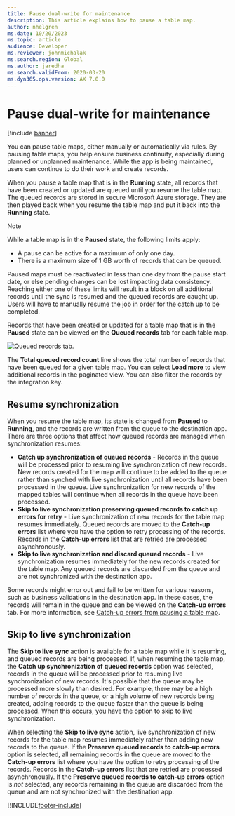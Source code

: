 ```yaml
---
title: Pause dual-write for maintenance
description: This article explains how to pause a table map.
author: nhelgren
ms.date: 10/20/2023
ms.topic: article
audience: Developer
ms.reviewer: johnmichalak
ms.search.region: Global
ms.author: jaredha
ms.search.validFrom: 2020-03-20
ms.dyn365.ops.version: AX 7.0.0
---
```


# Pause dual-write for maintenance

[!include [banner](../../includes/banner.md)]



You can pause table maps, either manually or automatically via rules. By pausing table maps, you help ensure business continuity, especially during planned or unplanned maintenance. While the app is being maintained, users can continue to do their work and create records.

When you pause a table map that is in the **Running** state, all records that have been created or updated are queued until you resume the table map. The queued records are stored in secure Microsoft Azure storage. They are then played back when you resume the table map and put it back into the **Running** state.

> [!NOTE]
> While a table map is in the **Paused** state, the following limits apply: 
> - A pause can be active for a maximum of only one day.
> - There is a maximum size of 1 GB worth of records that can be queued. 
>
> Paused maps must be reactivated in less than one day from the pause start date, or else pending changes can be lost impacting data consistency. 
> Reaching either one of these limits will result in a block on all additional records until the sync is resumed and the queued records are caught up. Users will have to manually resume the job in order for the catch up to be completed.


Records that have been created or updated for a table map that is in the **Paused** state can be viewed on the **Queued records** tab for each table map.

![Queued records tab.](media/Queued-Insights1.png)

The **Total queued record count** line shows the total number of records that have been queued for a given table map. You can select **Load more** to view additional records in the paginated view. You can also filter the records by the integration key.

## Resume synchronization
When you resume the table map, its state is changed from **Paused** to **Running**, and the records are written from the queue to the destination app. There are three options that affect how queued records are managed when synchronization resumes:
- **Catch up synchronization of queued records** - Records in the queue will be processed prior to resuming live synchronization of new records. New records created for the map will continue to be added to the queue rather than synched with live synchronization until all records have been processed in the queue. Live synchronization for new records of the mapped tables will continue when all records in the queue have been processed.
- **Skip to live synchronization preserving queued records to catch up errors for retry** - Live synchronization of new records for the table map resumes immediately. Queued records are moved to the **Catch-up errors** list where you have the option to retry processing of the records. Records in the **Catch-up errors** list that are retried are processed asynchronously.
- **Skip to live synchronization and discard queued records** - Live synchronization resumes immediately for the new records created for the table map. Any queued records are discarded from the queue and are not synchronized with the destination app.

Some records might error out and fail to be written for various reasons, such as business validations in the destination app. In these cases, the records will remain in the queue and can be viewed on the **Catch-up errors** tab. For more information, see [Catch-up errors from pausing a table map](errors-and-alerts.md#catch-up-errors-from-pausing-a-table-map).

## Skip to live synchronization
The **Skip to live sync** action is available for a table map while it is resuming, and queued records are being processed. If, when resuming the table map, the **Catch up synchronization of queued records** option was selected, records in the queue will be processed prior to resuming live synchronization of new records. It's possible that the queue may be processed more slowly than desired. For example, there may be a high number of records in the queue, or a high volume of new records being created, adding records to the queue faster than the queue is being processed. When this occurs, you have the option to skip to live synchronization.

When selecting the **Skip to live sync** action, live synchronization of new records for the table map resumes immediately rather than adding new records to the queue. If the **Preserve queued records to catch-up errors** option is selected, all remaining records in the queue are moved to the **Catch-up errors** list where you have the option to retry processing of the records. Records in the **Catch-up errors** list that are retried are processed asynchronously. If the **Preserve queued records to catch-up errors** option is *not* selected, any records remaining in the queue are discarded from the queue and are not synchronized with the destination app.

[!INCLUDE[footer-include](../../../../includes/footer-banner.md)]

